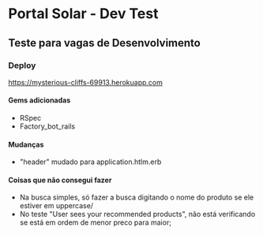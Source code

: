 # Portal Solar - Dev Test

## Teste para vagas de Desenvolvimento

### Deploy

https://mysterious-cliffs-69913.herokuapp.com

#### Gems adicionadas

- RSpec
- Factory_bot_rails


#### Mudanças
  - "header" mudado para application.htlm.erb

#### Coisas que não consegui fazer
  - Na busca simples, só fazer a busca digitando o nome do produto se ele estiver em uppercase/
  - No teste "User sees your recommended products", não está verificando se está em ordem de menor preco para maior;

